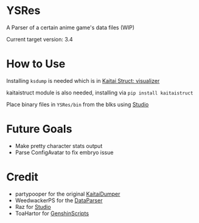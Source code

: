 # YSRes

A Parser of a certain anime game's data files (WIP)

Current target version: 3.4

# How to Use

Installing `ksdump` is needed which is in [Kaitai Struct: visualizer](https://github.com/kaitai-io/kaitai_struct_visualizer)

kaitaistruct module is also needed, installing via `pip install kaitaistruct`

Place binary files in `YSRes/bin` from the blks using [Studio](https://gitlab.com/RazTools/Studio)

# Future Goals

- Make pretty character stats output
- Parse ConfigAvatar to fix embryo issue

# Credit
- partypooper for the original [KaitaiDumper](https://github.com/partypooperarchive/KaitaiDumper)
- WeedwackerPS for the [DataParser](https://github.com/WeedwackerPS/DataParser)
- Raz for [Studio](https://gitlab.com/RazTools/Studio)
- ToaHartor for [GenshinScripts](https://github.com/ToaHartor/GenshinScripts)